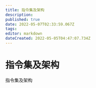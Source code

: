 ```yaml
---
title: 指令集及架构
description: 
published: true
date: 2022-05-07T02:33:59.067Z
tags: 
editor: markdown
dateCreated: 2022-05-05T04:47:07.734Z
---
```


# 指令集及架构
指令集及架构